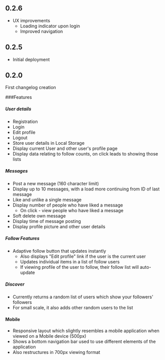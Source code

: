 
## 0.2.6

- UX improvements
  - Loading indicator upon login
  - Improved navigation 

## 0.2.5

- Initial deployment

## 0.2.0

First changelog creation

###Features

##### User details
  - Registration
  - Login
  - Edit profile
  - Logout
  - Store user details in Local Storage
  - Display current User and other user's profile page
  - Display data relating to follow counts, on click leads to showing those lists

##### Messages
  - Post a new message (160 character limit)
  - Display up to 10 messages, with a load more continuing from ID of last message
  - Like and unlike a single message
  - Display number of people who have liked a message
    - On click - view people who have liked a message  
  - Soft delete own message
  - Display time of message posting
  - Display profile picture and other user details

##### Follow Features
  - Adaptive follow button that updates instantly
    - Also displays "Edit profile" link if the user is the current user
    - Updates individual items in a list of follow users
    - If viewing profile of the user to follow, their follow list will auto-update

##### Discover
  - Currently returns a random list of users which show your followers' followers
  - For small scale, it also adds other random users to the list


#### Mobile
  - Responsive layout which slightly resembles a mobile application when viewed on a Mobile device (500px)
  - Shows a bottom navigation bar used to use different elements of the application
  - Also restructures in 700px viewing format
